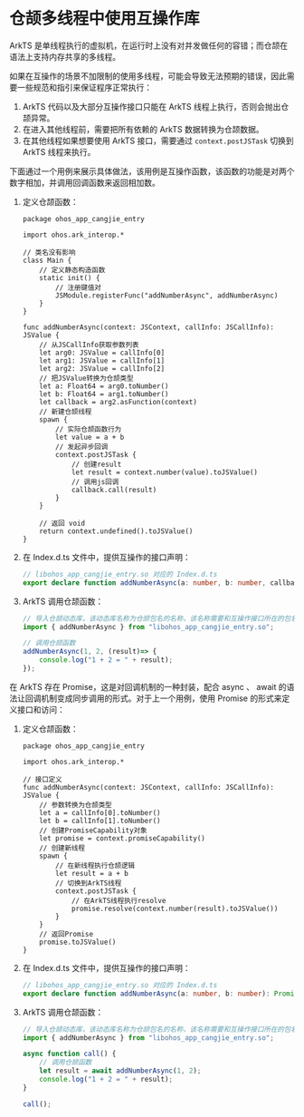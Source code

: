 # 仓颉多线程中使用互操作库

ArkTS 是单线程执行的虚拟机，在运行时上没有对并发做任何的容错；而仓颉在语法上支持内存共享的多线程。

如果在互操作的场景不加限制的使用多线程，可能会导致无法预期的错误，因此需要一些规范和指引来保证程序正常执行：

1. ArkTS 代码以及大部分互操作接口只能在 ArkTS 线程上执行，否则会抛出仓颉异常。
2. 在进入其他线程前，需要把所有依赖的 ArkTS 数据转换为仓颉数据。
3. 在其他线程如果想要使用 ArkTS 接口，需要通过 `context.postJSTask` 切换到 ArkTS 线程来执行。

下面通过一个用例来展示具体做法，该用例是互操作函数，该函数的功能是对两个数字相加，并调用回调函数来返回相加数。

1. 定义仓颉函数：

    ```cangjie
    package ohos_app_cangjie_entry

    import ohos.ark_interop.*

    // 类名没有影响
    class Main {
        // 定义静态构造函数
        static init() {
            // 注册键值对
            JSModule.registerFunc("addNumberAsync", addNumberAsync)
        }
    }

    func addNumberAsync(context: JSContext, callInfo: JSCallInfo): JSValue {
        // 从JSCallInfo获取参数列表
        let arg0: JSValue = callInfo[0]
        let arg1: JSValue = callInfo[1]
        let arg2: JSValue = callInfo[2]
        // 把JSValue转换为仓颉类型
        let a: Float64 = arg0.toNumber()
        let b: Float64 = arg1.toNumber()
        let callback = arg2.asFunction(context)
        // 新建仓颉线程
        spawn {
            // 实际仓颉函数行为
            let value = a + b
            // 发起异步回调
            context.postJSTask {
                // 创建result
                let result = context.number(value).toJSValue()
                // 调用js回调
                callback.call(result)
            }
        }

        // 返回 void
        return context.undefined().toJSValue()
    }
    ```

2. 在 Index.d.ts 文件中，提供互操作的接口声明：

    ```typescript
    // libohos_app_cangjie_entry.so 对应的 Index.d.ts
    export declare function addNumberAsync(a: number, b: number, callback: (result: number)=>void): void;
    ```

3. ArkTS 调用仓颉函数：

    ```typescript
    // 导入仓颉动态库，该动态库名称为仓颉包名的名称，该名称需要和互操作接口所在的包名一致
    import { addNumberAsync } from "libohos_app_cangjie_entry.so";

    // 调用仓颉函数
    addNumberAsync(1, 2, (result)=> {
        console.log("1 + 2 = " + result);
    });
    ```

在 ArkTS 存在 Promise，这是对回调机制的一种封装，配合 async 、 await 的语法让回调机制变成同步调用的形式。对于上一个用例，使用 Promise 的形式来定义接口和访问：

1. 定义仓颉函数：

    ```cangjie
    package ohos_app_cangjie_entry

    import ohos.ark_interop.*

    // 接口定义
    func addNumberAsync(context: JSContext, callInfo: JSCallInfo): JSValue {
        // 参数转换为仓颉类型
        let a = callInfo[0].toNumber()
        let b = callInfo[1].toNumber()
        // 创建PromiseCapability对象
        let promise = context.promiseCapability()
        // 创建新线程
        spawn {
            // 在新线程执行仓颉逻辑
            let result = a + b
            // 切换到ArkTS线程
            context.postJSTask {
                // 在ArkTS线程执行resolve
                promise.resolve(context.number(result).toJSValue())
            }
        }
        // 返回Promise
        promise.toJSValue()
    }
    ```

2. 在 Index.d.ts 文件中，提供互操作的接口声明：

    ```typescript
    // libohos_app_cangjie_entry.so 对应的 Index.d.ts
    export declare function addNumberAsync(a: number, b: number): Promise<number>;
    ```

3. ArkTS 调用仓颉函数：

    ```typescript
    // 导入仓颉动态库，该动态库名称为仓颉包名的名称，该名称需要和互操作接口所在的包名一致
    import { addNumberAsync } from "libohos_app_cangjie_entry.so";

    async function call() {
        // 调用仓颉函数
        let result = await addNumberAsync(1, 2);
        console.log("1 + 2 = " + result);
    }

    call();
    ```
